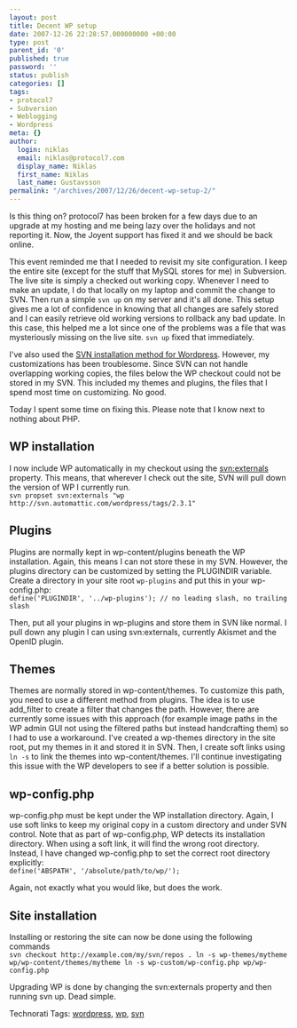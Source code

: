 ```yaml
---
layout: post
title: Decent WP setup
date: 2007-12-26 22:28:57.000000000 +00:00
type: post
parent_id: '0'
published: true
password: ''
status: publish
categories: []
tags:
- protocol7
- Subversion
- Weblogging
- Wordpress
meta: {}
author:
  login: niklas
  email: niklas@protocol7.com
  display_name: Niklas
  first_name: Niklas
  last_name: Gustavsson
permalink: "/archives/2007/12/26/decent-wp-setup-2/"
---
```

Is this thing on? protocol7 has been broken for a few days due to an upgrade at my hosting and me being lazy over the holidays and not reporting it. Now, the Joyent support has fixed it and we should be back online.

This event reminded me that I needed to revisit my site configuration. I keep the entire site (except for the stuff that MySQL stores for me) in Subversion. The live site is simply a checked out working copy. Whenever I need to make an update, I do that locally on my laptop and commit the change to SVN. Then run a simple `svn up` on my server and it's all done. This setup gives me a lot of confidence in knowing that all changes are safely stored and I can easily retrieve old working versions to rollback any bad update. In this case, this helped me a lot since one of the problems was a file that was mysteriously missing on the live site. `svn up` fixed that immediately.

I've also used the [SVN installation method for Wordpress](http://codex.wordpress.org/Installing/Updating_WordPress_with_Subversion). However, my customizations has been troublesome. Since SVN can not handle overlapping working copies, the files below the WP checkout could not be stored in my SVN. This included my themes and plugins, the files that I spend most time on customizing. No good.

Today I spent some time on fixing this. Please note that I know next to nothing about PHP.

## WP installation

I now include WP automatically in my checkout using the [svn:externals](http://svnbook.red-bean.com/en/1.0/ch07s03.html) property. This means, that wherever I check out the site, SVN will pull down the version of WP I currently run.  
`svn propset svn:externals "wp http://svn.automattic.com/wordpress/tags/2.3.1"`

## Plugins

Plugins are normally kept in wp-content/plugins beneath the WP installation. Again, this means I can not store these in my SVN. However, the plugins directory can be customized by setting the PLUGINDIR variable. Create a directory in your site root `wp-plugins` and put this in your wp-config.php:  
`define('PLUGINDIR', '../wp-plugins'); // no leading slash, no trailing slash`

Then, put all your plugins in wp-plugins and store them in SVN like normal. I pull down any plugin I can using svn:externals, currently Akismet and the OpenID plugin.

## Themes

Themes are normally stored in wp-content/themes. To customize this path, you need to use a different method from plugins. The idea is to use add\_filter to create a filter that changes the path. However, there are currently some issues with this approach (for example image paths in the WP admin GUI not using the filtered paths but instead handcrafting them) so I had to use a workaround. I've created a wp-themes directory in the site root, put my themes in it and stored it in SVN. Then, I create soft links using `ln -s` to link the themes into wp-content/themes. I'll continue investigating this issue with the WP developers to see if a better solution is possible.

## wp-config.php

wp-config.php must be kept under the WP installation directory. Again, I use soft links to keep my original copy in a custom directory and under SVN control. Note that as part of wp-config.php, WP detects its installation directory. When using a soft link, it will find the wrong root directory. Instead, I have changed wp-config.php to set the correct root directory explicitly:  
`define('ABSPATH', '/absolute/path/to/wp/');`

Again, not exactly what you would like, but does the work.

## Site installation

Installing or restoring the site can now be done using the following commands  
`svn checkout http://example.com/my/svn/repos .
ln -s wp-themes/mytheme wp/wp-content/themes/mytheme
ln -s wp-custom/wp-config.php wp/wp-config.php`

Upgrading WP is done by changing the svn:externals property and then running <c>svn up</c>. Dead simple.

Technorati Tags: [wordpress](http://technorati.com/tag/wordpress), [wp](http://technorati.com/tag/wp), [svn](http://technorati.com/tag/svn)

